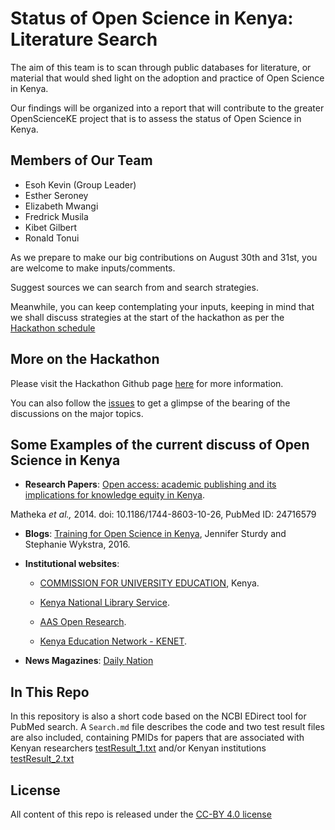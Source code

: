 # Status of Open Science in Kenya: Literature Search

The aim of this team is to scan through public databases for literature, or material that would shed light on the adoption and practice of Open Science in Kenya.

Our findings will be organized into a report that will contribute to the greater OpenScienceKE project that is to assess the status of Open Science in Kenya.

## Members of Our Team
* Esoh Kevin (Group Leader)
* Esther Seroney
* Elizabeth Mwangi
* Fredrick Musila
* Kibet Gilbert
* Ronald Tonui

As we prepare to make our big contributions on August 30th and 31st, you are welcome to make inputs/comments.

Suggest sources we can search from and search strategies. 

Meanwhile, you can keep contemplating your inputs, keeping in mind that we shall discuss strategies at the start of the hackathon as per the [Hackathon schedule](https://github.com/BioinfoNet/OpenScienceKEHackathon/blob/master/hackathonschedule.md)

## More on the Hackathon
Please visit the Hackathon Github page [here](https://github.com/BioinfoNet/OpenScienceKEHackathon) for more information.

You can also follow the [issues](https://github.com/BioinfoNet/OpenScienceKEHackathon/issues) to get a glimpse of the bearing of the discussions on the major topics.

## Some Examples of the current discuss of Open Science in Kenya
* **Research Papers**: [Open access: academic publishing and its implications for knowledge equity in Kenya](https://www.ncbi.nlm.nih.gov/pmc/articles/PMC4046522/). 

Matheka _et al.,_ 2014. doi:  10.1186/1744-8603-10-26, PubMed ID: 24716579

* **Blogs**: [Training for Open Science in Kenya](https://www.poverty-action.org/blog/training-open-science-kenya), Jennifer Sturdy and Stephanie Wykstra, 2016.

* **Institutional websites**:

  * [COMMISSION FOR UNIVERSITY EDUCATION](http://www.cue.or.ke/index.php/services/library-information-services/open-access-resources), Kenya.

  * [Kenya National Library Service](http://www.knls.ac.ke/index.php/open-access-databases).

  * [AAS Open Research](https://aasopenresearch.org/).

  * [Kenya Education Network - KENET](https://kenet.or.ke/blog/admin/kenet-hosts-open-science-workshop).

  
* **News Magazines**: [Daily Nation](https://www.nation.co.ke/health/Platform-aims-to-boost-Africas-science-footprint/3476990-4204786-bldbyiz/index.html)

## In This Repo
In this repository is also a short code based on the NCBI EDirect tool for PubMed search. A ```Search.md``` file describes the code and two test result files are also included, containing PMIDs for papers that are associated with Kenyan researchers [testResult_1.txt](https://github.com/BioinfoNet/Status-of-OpenScienceKE-LiteratureSearch/blob/master/testResult_1.txt) and/or Kenyan institutions [testResult_2.txt](https://github.com/BioinfoNet/Status-of-OpenScienceKE-LiteratureSearch/blob/master/testResult_2.txt)

## License
All content of this repo is released under the [CC-BY 4.0 license](https://creativecommons.org/licenses/by/4.0/legalcode)

